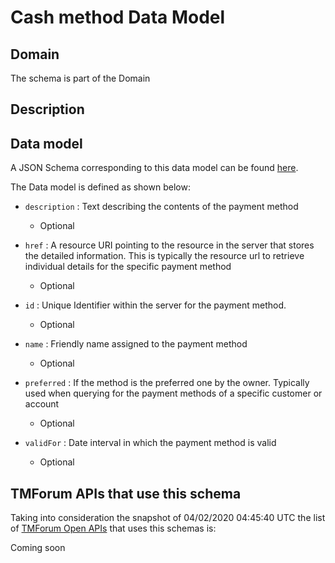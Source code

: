 # Cash method Data Model

## Domain

The  schema is part of the  Domain

## Description



## Data model

A JSON Schema corresponding to this data model can be found
[here](https://github.com/tmforum-rand/schemas/blob/candidates/Customer/CashMethod.schema.json).

The Data model is defined as shown below:
- `description` : Text describing the contents of the payment method

  - Optional

- `href` : A resource URI pointing to the resource in the server that stores the detailed information. This is typically the resource url to retrieve individual details for the specific payment method

  - Optional

- `id` : Unique Identifier within the server for the payment method.

  - Optional

- `name` : Friendly name assigned to the payment method

  - Optional

- `preferred` : If the method is the preferred one by the owner. Typically used when querying for the payment methods of a specific customer or account

  - Optional

- `validFor` : Date interval in which the payment method is valid

  - Optional





## TMForum APIs that use this schema

Taking into consideration the snapshot of 04/02/2020 04:45:40 UTC the list of [TMForum Open APIs](https://www.tmforum.org/open-apis/) that uses this schemas is:

Coming soon